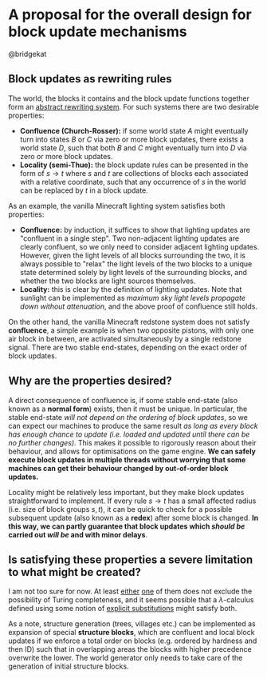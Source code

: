# A proposal for the overall design for block update mechanisms

@bridgekat

## Block updates as rewriting rules

The world, the blocks it contains and the block update functions together form an [abstract rewriting system](https://en.wikipedia.org/wiki/Abstract_rewriting_system). For such systems there are two desirable properties:

* **Confluence (Church-Rosser):** if some world state $A$ might eventually turn into states $B$ or $C$ via zero or more block updates, there exists a world state $D$, such that both $B$ and $C$ might eventually turn into $D$ via zero or more block updates.
* **Locality (semi-Thue):** the block update rules can be presented in the form of $s \rightarrow t$ where $s$ and $t$ are collections of blocks each associated with a relative coordinate, such that any occurrence of $s$ in the world can be replaced by $t$ in a block update.

As an example, the vanilla Minecraft lighting system satisfies both properties:

* **Confluence:** by induction, it suffices to show that lighting updates are "confluent in a single step". Two non-adjacent lighting updates are clearly confluent, so we only need to consider adjacent lighting updates. However, given the light levels of all blocks surrounding the two, it is always possible to "relax" the light levels of the two blocks to a unique state determined solely by light levels of the surrounding blocks, and whether the two blocks are light sources themselves.
* **Locality:** this is clear by the definition of lighting updates. Note that sunlight can be implemented as *maximum sky light levels propagate down without attenuation*, and the above proof of confluence still holds.

On the other hand, the vanilla Minecraft redstone system does not satisfy **confluence**, a simple example is when two opposite pistons, with only one air block in between, are activated simultaneously by a single redstone signal. There are two stable end-states, depending on the exact order of block updates.

## Why are the properties desired?

A direct consequence of confluence is, if some stable end-state (also known as a **normal form**) exists, then it must be unique. In particular, the stable end-state *will not depend on the ordering of block updates*, so we can expect our machines to produce the same result *as long as every block has enough chance to update (i.e. loaded and updated until there can be no further changes)*. This makes it possible to rigorously reason about their behaviour, and allows for optimisations on the game engine. **We can safely execute block updates in multiple threads without worrying that some machines can get their behaviour changed by out-of-order block updates.**

Locality might be relatively less important, but they make block updates straightforward to implement. If every rule $s \rightarrow t$ has a small affected radius (i.e. size of block groups $s, t$), it can be quick to check for a possible subsequent update (also known as a **redex**) after some block is changed. **In this way, we can partly guarantee that block updates which *should be* carried out *will be* and with minor delays**.

## Is satisfying these properties a severe limitation to what might be created?

I am not too sure for now. At least [either](https://en.wikipedia.org/wiki/Lambda_calculus) [one](https://en.wikipedia.org/wiki/Semi-Thue_system) of them does not exclude the possibility of Turing completeness, and it seems possible that a $\lambda$-calculus defined using some notion of [explicit substitutions](https://en.wikipedia.org/wiki/Explicit_substitution) might satisfy both.

As a note, structure generation (trees, villages etc.) can be implemented as expansion of special **structure blocks**, which are confluent and local block updates if we enforce a total order on blocks (e.g. ordered by hardness and then ID) such that in overlapping areas the blocks with higher precedence overwrite the lower. The world generator only needs to take care of the generation of initial structure blocks.
